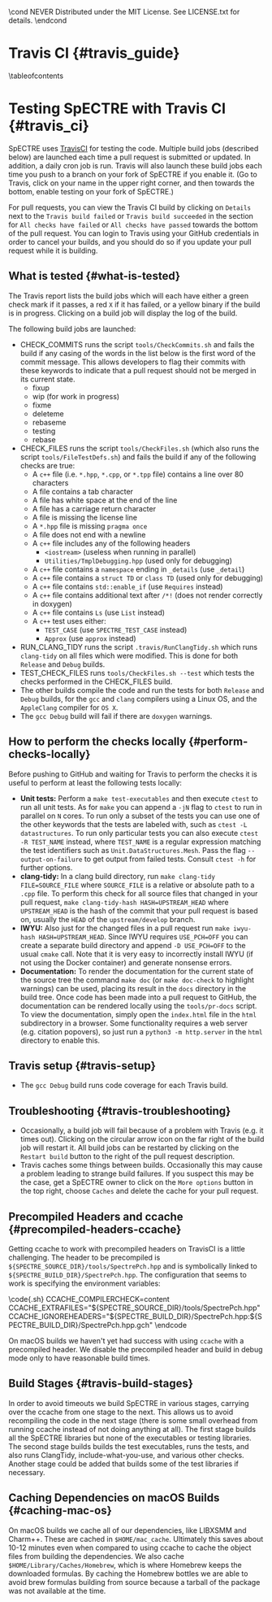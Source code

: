 \cond NEVER
Distributed under the MIT License.
See LICENSE.txt for details.
\endcond

# Travis CI {#travis_guide}

\tableofcontents

# Testing SpECTRE with Travis CI {#travis_ci}

SpECTRE uses
[TravisCI](https://travis-ci.org/sxs-collaboration/spectre) for
testing the code.  Multiple build jobs (described below) are launched
each time a pull request is submitted or updated.  In addition, a
daily cron job is run.  Travis will also launch these build jobs each
time you push to a branch on your fork of SpECTRE if you enable
it. (Go to Travis, click on your name in the upper right corner, and
then towards the bottom, enable testing on your fork of SpECTRE.)

For pull requests, you can view the Travis CI build by clicking on
`Details` next to the `Travis build failed` or `Travis build
succeeded` in the section for `All checks have failed` or `All checks
have passed` towards the bottom of the pull request.  You can login to
Travis using your GitHub credentials in order to cancel your builds,
and you should do so if you update your pull request while it is
building.

## What is tested {#what-is-tested}

The Travis report lists the build jobs which will each have either a
green check mark if it passes, a red `X` if it has failed, or a yellow
binary if the build is in progress.  Clicking on a build job will
display the log of the build.

The following build jobs are launched:
* CHECK_COMMITS runs the script `tools/CheckCommits.sh` and fails the build if
any casing of the words in the list below is the first word of the commit
message.  This allows developers to flag their commits with these keywords to
indicate that a pull request should not be merged in its current state.
  - fixup
  - wip (for work in progress)
  - fixme
  - deleteme
  - rebaseme
  - testing
  - rebase
* CHECK_FILES runs the script `tools/CheckFiles.sh` (which also runs the script
`tools/FileTestDefs.sh`) and fails the build if any of the following checks are
true:
  - A `c++` file (i.e. `*.hpp`, `*.cpp`, or `*.tpp` file) contains a
  line over 80 characters
  - A file contains a tab character
  - A file has white space at the end of the line
  - A file has a carriage return character
  - A file is missing the license line
  - A `*.hpp` file is missing `pragma once`
  - A file does not end with a newline
  - A `c++` file includes any of the following headers
    * `<iostream>`  (useless when running in parallel)
    * `Utilities/TmplDebugging.hpp`  (used only for debugging)
  - A `c++` file contains a `namespace` ending in `_details` (use `_detail`)
  - A `c++` file contains a `struct TD` or `class TD` (used only for debugging)
  - A `c++` file contains `std::enable_if` (use `Requires` instead)
  - A `c++` file contains additional text after `/*!` (does not render correctly
  in doxygen)
  - A `c++` file contains `Ls` (use `List` instead)
  - A `c++` test uses either:
    * `TEST_CASE` (use `SPECTRE_TEST_CASE` instead)
    * `Approx` (use `approx` instead)
* RUN_CLANG_TIDY runs the script `.travis/RunClangTidy.sh` which runs
`clang-tidy` on all files which were modified.  This is done for both `Release`
and `Debug` builds.
* TEST_CHECK_FILES runs `tools/CheckFiles.sh --test` which tests the checks
performed in the CHECK_FILES build.
* The other builds compile the code and run the tests for both
`Release` and `Debug` builds, for the `gcc` and `clang` compilers
using a Linux OS, and the `AppleClang` compiler for `OS X`.
* The `gcc Debug` build will fail if there are `doxygen` warnings.

## How to perform the checks locally {#perform-checks-locally}

Before pushing to GitHub and waiting for Travis to perform the checks it is
useful to perform at least the following tests locally:
- **Unit tests:** Perform a `make test-executables` and then execute `ctest` to
  run all unit tests. As for `make` you can append a `-jN` flag to `ctest` to
  run in parallel on `N` cores. To run only a subset of the tests you can use
  one of the other keywords that the tests are labeled with, such as `ctest -L
  datastructures`. To run only particular tests you can also execute `ctest -R
  TEST_NAME` instead, where `TEST_NAME` is a regular expression matching the
  test identifiers such as `Unit.DataStructures.Mesh`. Pass the flag
  `--output-on-failure` to get output from failed tests. Consult `ctest -h` for
  further options.
- **clang-tidy:** In a clang build directory, run `make clang-tidy
  FILE=SOURCE_FILE` where `SOURCE_FILE` is a relative or absolute path to a
  `.cpp` file. To perform this check for all source files that changed in your
  pull request, `make clang-tidy-hash HASH=UPSTREAM_HEAD` where `UPSTREAM_HEAD`
  is the hash of the commit that your pull request is based on, usually the
  `HEAD` of the `upstream/develop` branch.
- **IWYU:** Also just for the changed files in a pull request run `make
  iwyu-hash HASH=UPSTREAM_HEAD`. Since IWYU requires `USE_PCH=OFF` you can
  create a separate build directory and append `-D USE_PCH=OFF` to the usual
  `cmake` call. Note that it is very easy to incorrectly install IWYU (if not
  using the Docker container) and generate nonsense errors.
- **Documentation:** To render the documentation for the current state
  of the source tree the command `make doc` (or `make doc-check` to
  highlight warnings) can be used, placing its result in the `docs`
  directory in the build tree.  Once code has been made into a pull
  request to GitHub, the documentation can be rendered locally using
  the `tools/pr-docs` script.  To view the documentation, simply open the
  `index.html` file in the `html` subdirectory in a browser. Some functionality
  requires a web server (e.g. citation popovers), so just run a
  `python3 -m http.server` in the `html` directory to enable this.

## Travis setup {#travis-setup}

* The `gcc Debug` build runs code coverage for each Travis build.

## Troubleshooting {#travis-troubleshooting}

* Occasionally, a build job will fail because of a problem with Travis
(e.g. it times out).  Clicking on the circular arrow icon on the far
right of the build job will restart it.  All build jobs can be
restarted by clicking on the `Restart build` button to the right of
the pull request description.
* Travis caches some things between builds.  Occasionally this may
cause a problem leading to strange build failures.  If you suspect
this may be the case, get a SpECTRE owner to click on the `More
options` button in the top right, choose `Caches` and delete the cache
for your pull request.

## Precompiled Headers and ccache {#precompiled-headers-ccache}

Getting ccache to work with precompiled headers on TravisCI is a little
challenging. The header to be precompiled is
`${SPECTRE_SOURCE_DIR}/tools/SpectrePch.hpp` and is symbolically linked to
`${SPECTRE_BUILD_DIR}/SpectrePch.hpp`. The configuration that seems to work is
specifying the environment variables:

\code{.sh}
CCACHE_COMPILERCHECK=content
CCACHE_EXTRAFILES="${SPECTRE_SOURCE_DIR}/tools/SpectrePch.hpp"
CCACHE_IGNOREHEADERS="${SPECTRE_BUILD_DIR}/SpectrePch.hpp:${SPECTRE_BUILD_DIR}/SpectrePch.hpp.gch"
\endcode

On macOS builds we haven't yet had success with using `ccache` with a
precompiled header. We disable the precompiled header and build in debug mode
only to have reasonable build times.

## Build Stages {#travis-build-stages}

In order to avoid timeouts we build SpECTRE in various stages, carrying over the
ccache from one stage to the next. This allows us to avoid recompiling the code
in the next stage (there is some small overhead from running ccache instead of
not doing anything at all). The first stage builds all the SpECTRE libraries but
none of the executables or testing libraries. The second stage builds builds the
test executables, runs the tests, and also runs ClangTidy, include-what-you-use,
and various other checks. Another stage could be added that builds some of the
test libraries if necessary.

## Caching Dependencies on macOS Builds {#caching-mac-os}

On macOS builds we cache all of our dependencies, like LIBXSMM and
Charm++. These are cached in `$HOME/mac_cache`. Ultimately this saves about
10-12 minutes even when compared to using ccache to cache the object files from
building the dependencies. We also cache `$HOME/Library/Caches/Homebrew`, which
is where Homebrew keeps the downloaded formulas. By caching the Homebrew bottles
we are able to avoid brew formulas building from source because a tarball of the
package was not available at the time.
